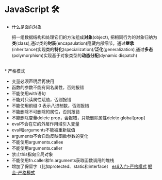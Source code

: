 # JavaScript 🛠 

* 什么是面向对象

  把一组数据结构和处理它们的方法组成**对象**(object), 把相同行为的对象归纳为**类**(class),通过类的**封装**(encapsulation)隐藏内部细节，通过**继承**(inheritance)实现类的**特化**(specialization)/**泛化**(generalization),通过**多态**(polymorphism)实现基于对象类型的**动态分配**(dynamic dispatch)
<br />
* 严格模式

  * 变量必须声明后再使用
  * 函数的参数不能有同名属性，否则报错
  * 不能使用with语句
  * 不能对只读属性赋值，否则报错
  * 不能使用前缀 0 表示八进制数，否则报错
  * 不能删除不可删除的属性，否则报错
  * 不能删除变量delete prop，会报错，只能删除属性delete global[prop]
  * eval不会在它的外层作用域引入变量
  * eval和arguments不能被重新赋值
  * arguments不会自动反映函数参数的变化
  * 不能使用arguments.callee
  * 不能使用arguments.caller
  * 禁止this指向全局对象
  * 不能使用fn.caller和fn.arguments获取函数调用的堆栈
  * 增加了保留字（比如protected、static和interface）
    [es6入门-严格模式](https://es6.ruanyifeng.com/#docs/module#%E4%B8%A5%E6%A0%BC%E6%A8%A1%E5%BC%8F)
    [掘金-严格模式](https://juejin.cn/post/6844903858272108551)